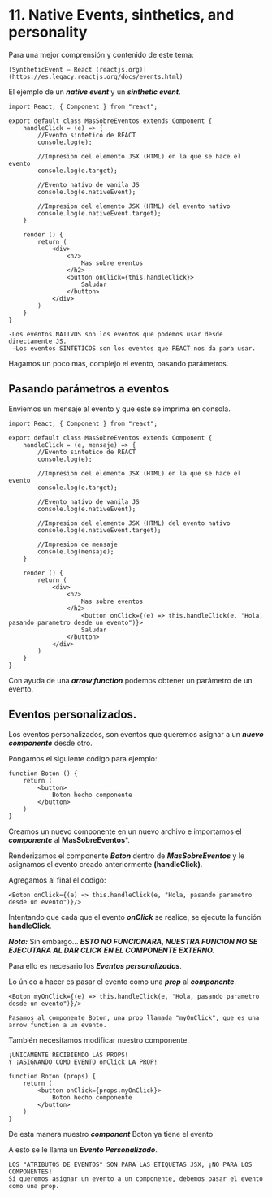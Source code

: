 # 11. Native Events, sinthetics, and personality

Para una mejor comprensión y contenido de este tema:

~~~
[SyntheticEvent – React (reactjs.org)](https://es.legacy.reactjs.org/docs/events.html)
~~~

El ejemplo de un ***native event*** y un ***sinthetic event***.

~~~
import React, { Component } from "react";

export default class MasSobreEventos extends Component {
	handleClick = (e) => {
		//Evento sintetico de REACT
		console.log(e);
		
		//Impresion del elemento JSX (HTML) en la que se hace el evento
		console.log(e.target);
		
		//Evento nativo de vanila JS
		console.log(e.nativeEvent);
		
		//Impresion del elemento JSX (HTML) del evento nativo
		console.log(e.nativeEvent.target);
	}

	render () {
		return (
			<div>
				<h2>
					Mas sobre eventos
				</h2>
				<button onClick={this.handleClick}>
					Saludar
				</button>
			</div>
		)
	}
}
~~~

	-Los eventos NATIVOS son los eventos que podemos usar desde directamente JS.
	 -Los eventos SINTETICOS son los eventos que REACT nos da para usar.

Hagamos un poco mas, complejo el evento, pasando parámetros.
## Pasando parámetros a eventos

Enviemos un mensaje al evento y que este se imprima en consola.

~~~
import React, { Component } from "react";

export default class MasSobreEventos extends Component {
	handleClick = (e, mensaje) => {
		//Evento sintetico de REACT
		console.log(e);
		
		//Impresion del elemento JSX (HTML) en la que se hace el evento
		console.log(e.target);
		
		//Evento nativo de vanila JS
		console.log(e.nativeEvent);
		
		//Impresion del elemento JSX (HTML) del evento nativo
		console.log(e.nativeEvent.target);

		//Impresion de mensaje
		console.log(mensaje);
	}

	render () {
		return (
			<div>
				<h2>
					Mas sobre eventos
				</h2>
					<button onClick={(e) => this.handleClick(e, "Hola, pasando parametro desde un evento")}>
					Saludar
				</button>
			</div>
		)
	}
}
~~~

Con ayuda de una ***arrow function*** podemos obtener un parámetro de un evento.
## Eventos personalizados.

Los eventos personalizados, son eventos que queremos asignar a un ***nuevo componente*** desde otro.

Pongamos el siguiente código para ejemplo:

~~~
function Boton () {
	return (
		<button>
			Boton hecho componente
		</button>
	)
}
~~~

Creamos un nuevo componente en un nuevo archivo e importamos el ***componente*** al **MasSobreEventos***.

Renderizamos el componente ***Boton*** dentro de ***MasSobreEventos*** y le asignamos el evento creado anteriormente **(handleClick)**.

Agregamos al final el codigo:

~~~
<Boton onClick={(e) => this.handleClick(e, "Hola, pasando parametro desde un evento")}/>
~~~

Intentando que cada que el evento ***onClick*** se realice, se ejecute la función **handleClick**.

***Nota:*** Sin embargo... ***ESTO NO FUNCIONARA, NUESTRA FUNCION NO SE EJECUTARA AL DAR CLICK EN EL COMPONENTE EXTERNO.***

Para ello es necesario los ***Eventos personalizados***.

Lo único a hacer es pasar el evento como una ***prop*** al ***componente***.

~~~
<Boton myOnClick={(e) => this.handleClick(e, "Hola, pasando parametro desde un evento")}/>
~~~

	Pasamos al componente Boton, una prop llamada "myOnClick", que es una arrow function a un evento.

También necesitamos modificar nuestro componente.

	¡UNICAMENTE RECIBIENDO LAS PROPS!
	Y ¡ASIGNANDO COMO EVENTO onClick LA PROP!

~~~
function Boton (props) {
	return (
		<button onClick={props.myOnClick}>
			Boton hecho componente
		</button>
	)
}
~~~

De esta manera nuestro ***component*** Boton ya tiene el evento

A esto se le llama un ***Evento Personalizado***.

	LOS "ATRIBUTOS DE EVENTOS" SON PARA LAS ETIQUETAS JSX, ¡NO PARA LOS COMPONENTES!
	Si queremos asignar un evento a un componente, debemos pasar el evento como una prop.



